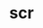 ---
title: "scr"
layout: cache
categories: [package, develop-2025-03-02]
meta: {"compilers": ["gcc@=11.4.0", "gcc@=7.5.0", "oneapi@=2024.2.1"], "num_specs": 5, "num_specs_by_stack": {"e4s": 1, "e4s-neoverse-v2": 1, "e4s-oneapi": 1, "radiuss": 1, "root": 5, "tutorial": 1}, "oss": ["ubuntu18.04", "ubuntu22.04"], "platforms": ["linux"], "stacks": ["e4s", "e4s-neoverse-v2", "e4s-oneapi", "radiuss", "root", "tutorial"], "targets": ["neoverse_v2", "x86_64_v3"], "versions": ["2.0.0", "3.1.0"]}
spec_details: [{"compiler": "gcc@=11.4.0", "hash": "5tb3tey4wv54nlxnf3vpr65phr6ongaa", "os": "ubuntu22.04", "platform": "linux", "size": "-", "stacks": ["e4s-neoverse-v2", "root"], "target": "neoverse_v2", "variants": ["~bbapi", "build_system=cmake", "build_type=Release", "cache_base=/dev/shm", "cntl_base=/dev/shm", "copy_config=none", "~dw", "+examples", "file_lock=FLOCK", "+fortran", "generator=make", "~ipo", "+libyogrt", "+pdsh", "+pthreads", "resource_manager=SLURM", "scr_config=scr.conf", "+shared", "+tests"], "versions": ["3.1.0"]}, {"compiler": "gcc@=7.5.0", "hash": "fpotlkzovvyzjru7sgjearkeiynbjf4h", "os": "ubuntu18.04", "platform": "linux", "size": "-", "stacks": ["radiuss", "root"], "target": "x86_64_v3", "variants": ["~bbapi", "build_system=cmake", "build_type=Release", "cache_base=/dev/shm", "cntl_base=/dev/shm", "copy_config=none", "~dw", "+examples", "file_lock=FLOCK", "+fortran", "generator=make", "~ipo", "+libyogrt", "+pdsh", "+pthreads", "resource_manager=SLURM", "scr_config=scr.conf", "+shared", "+tests"], "versions": ["3.1.0"]}, {"compiler": "gcc@=11.4.0", "hash": "hxwqmob4vt4qcd6etza7kvycvhiomd45", "os": "ubuntu22.04", "platform": "linux", "size": "-", "stacks": ["root", "tutorial"], "target": "x86_64_v3", "variants": ["async_api=NONE", "build_system=cmake", "build_type=Release", "cache_base=/dev/shm", "cntl_base=/dev/shm", "copy_config=none", "+dtcmp", "file_lock=FLOCK", "~fortran", "generator=make", "~ipo", "+libyogrt", "resource_manager=SLURM", "scr_config=scr.conf"], "versions": ["2.0.0"]}, {"compiler": "gcc@=11.4.0", "hash": "mi2bwsfdv2tfq352roagaev4y3nnaauh", "os": "ubuntu22.04", "platform": "linux", "size": "-", "stacks": ["e4s", "root"], "target": "x86_64_v3", "variants": ["~bbapi", "build_system=cmake", "build_type=Release", "cache_base=/dev/shm", "cntl_base=/dev/shm", "copy_config=none", "~dw", "+examples", "file_lock=FLOCK", "+fortran", "generator=make", "~ipo", "+libyogrt", "+pdsh", "+pthreads", "resource_manager=SLURM", "scr_config=scr.conf", "+shared", "+tests"], "versions": ["3.1.0"]}, {"compiler": "oneapi@=2024.2.1", "hash": "tvtdkzamerx2blza2krvg3yxmhmdo4yc", "os": "ubuntu22.04", "platform": "linux", "size": "-", "stacks": ["e4s-oneapi", "root"], "target": "x86_64_v3", "variants": ["~bbapi", "build_system=cmake", "build_type=Release", "cache_base=/dev/shm", "cntl_base=/dev/shm", "copy_config=none", "~dw", "+examples", "file_lock=FLOCK", "+fortran", "generator=make", "~ipo", "+libyogrt", "+pdsh", "+pthreads", "resource_manager=SLURM", "scr_config=scr.conf", "+shared", "+tests"], "versions": ["3.1.0"]}]
---